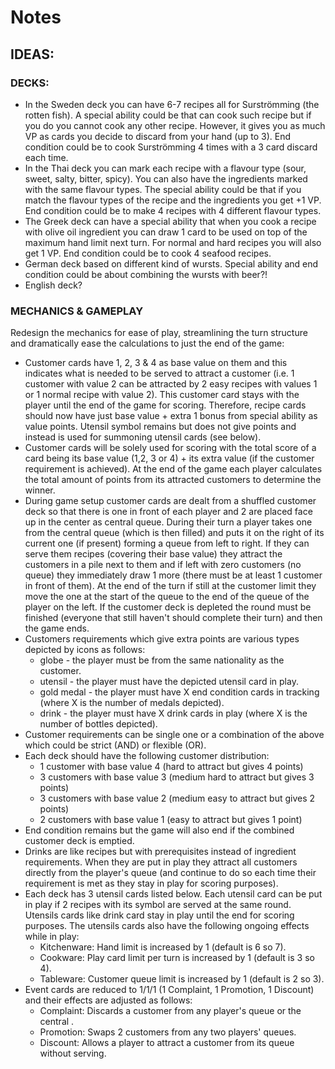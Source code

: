 # Notes

## IDEAS:

### DECKS:

- In the Sweden deck you can have 6-7 recipes all for Surströmming (the rotten fish).
  A special ability could be that can cook such recipe but if you do you cannot cook any other
  recipe.
  However, it gives you as much VP as cards you decide to discard from your hand (up to 3). End
  condition could be to cook Surströmming 4 times with a 3 card discard each time.
- In the Thai deck you can mark each recipe with a flavour type (sour, sweet, salty, bitter, spicy).
  You can also have the ingredients marked with the same flavour types. The special ability could be
  that if you match the flavour types of the recipe and the ingredients you get +1 VP. End condition
  could be to make 4 recipes with 4 different flavour types.
- The Greek deck can have a special ability that when you cook a recipe with olive oil ingredient
  you can draw 1 card to be used on top of the maximum hand limit next turn. For normal and hard
  recipes you will also get 1 VP. End condition could be to cook 4 seafood recipes.
- German deck based on different kind of wursts. Special ability and end condition could be about
  combining the wursts with beer?!
- English deck?

### MECHANICS & GAMEPLAY

Redesign the mechanics for ease of play, streamlining the turn structure and dramatically ease the
calculations to just the end of the game:

- Customer cards have 1, 2, 3 & 4 as base value on them and this indicates what is needed to be
  served to attract a customer (i.e. 1 customer with value 2 can be attracted by 2 easy recipes
  with values 1 or 1 normal recipe with value 2). This customer card stays with the player until the
  end of the game for scoring. Therefore, recipe cards should now have just base value + extra 1
  bonus from special ability as value points. Utensil symbol remains but does not give points and
  instead is used for summoning utensil cards (see below).
- Customer cards will be solely used for scoring with the total score of a card being its base value
  (1,2, 3 or 4) + its extra value (if the customer requirement is achieved). At the end of the game 
  each player calculates the total amount of points from its attracted customers to determine the 
  winner.
- During game setup customer cards are dealt from a shuffled customer deck so that there is one in
  front of each player and 2 are placed face up in the center as central queue. During their turn a 
  player takes one from the central queue (which is then filled) and puts it on the right of its 
  current one (if present) forming a queue from left to right. If they can serve them recipes 
  (covering their base value) they attract the customers in a pile next to them and if left with 
  zero customers (no queue) they immediately draw 1 more (there must be at least 1 customer in front
  of them). At the end of the turn if still at the customer limit they move the one at the start of
  the queue to the end of the queue of the player on the left. If the customer deck is depleted the
  round must be finished (everyone that still haven't should complete their turn) and then the game
  ends.
- Customers requirements which give extra points are various types depicted by icons as follows:
    - globe - the player must be from the same nationality as the customer.
    - utensil - the player must have the depicted utensil card in play.
    - gold medal - the player must have X end condition cards in tracking (where X is the number of 
    medals depicted).
    - drink - the player must have X drink cards in play (where X is the number of bottles 
    depicted).
- Customer requirements can be single one or a combination of the above which could be strict (AND)
  or flexible (OR).
- Each deck should have the following customer distribution:
    - 1 customer with base value 4 (hard to attract but gives 4 points)
    - 3 customers with base value 3 (medium hard to attract but gives 3 points)
    - 3 customers with base value 2 (medium easy to attract but gives 2 points)
    - 2 customers with base value 1 (easy to attract but gives 1 point)
- End condition remains but the game will also end if the combined customer deck is emptied.
- Drinks are like recipes but with prerequisites instead of ingredient requirements. When they are
  put in play they attract all customers directly from the player's queue (and continue to do so 
  each time their requirement is met as they stay in play for scoring purposes).
- Each deck has 3 utensil cards listed below. Each utensil card can be put in play if 2 recipes with
  its symbol are served at the same round. Utensils cards like drink card stay in play until the end
  for scoring purposes. The utensils cards also have the following ongoing effects while in play:
    - Kitchenware: Hand limit is increased by 1 (default is 6 so 7).
    - Cookware: Play card limit per turn is increased by 1 (default is 3 so 4).
    - Tableware: Customer queue limit is increased by 1 (default is 2 so 3).
- Event cards are reduced to 1/1/1 (1 Complaint, 1 Promotion, 1 Discount) and their effects are
  adjusted as follows:
    - Complaint: Discards a customer from any player's queue or the central .
    - Promotion: Swaps 2 customers from any two players' queues.
    - Discount: Allows a player to attract a customer from its queue without serving.


